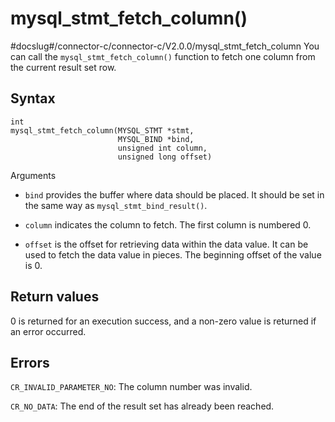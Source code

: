 mysql_stmt_fetch_column()
==============================================
#docslug#/connector-c/connector-c/V2.0.0/mysql_stmt_fetch_column
You can call the `mysql_stmt_fetch_column()` function to fetch one column from the current result set row.

Syntax
---------------------------

```unknow
int
mysql_stmt_fetch_column(MYSQL_STMT *stmt,
                        MYSQL_BIND *bind,
                        unsigned int column,
                        unsigned long offset)
```



Arguments

* `bind` provides the buffer where data should be placed. It should be set in the same way as `mysql_stmt_bind_result()`.



* `column` indicates the column to fetch. The first column is numbered 0.



* `offset` is the offset for retrieving data within the data value. It can be used to fetch the data value in pieces. The beginning offset of the value is 0.






Return values
----------------------------------

0 is returned for an execution success, and a non-zero value is returned if an error occurred.

Errors
---------------------------

`CR_INVALID_PARAMETER_NO`: The column number was invalid.

`CR_NO_DATA`: The end of the result set has already been reached.
